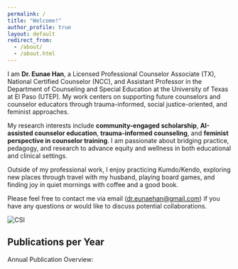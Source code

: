 ```yaml
---
permalink: /
title: "Welcome!"
author_profile: true
layout: default
redirect_from: 
  - /about/
  - /about.html
---
```


I am **Dr. Eunae Han**, a Licensed Professional Counselor Associate (TX), National Certified Counselor (NCC), and Assistant Professor in the Department of Counseling and Special Education at the University of Texas at El Paso (UTEP). My work centers on supporting future counselors and counselor educators through trauma-informed, social justice-oriented, and feminist approaches.

My research interests include **community-engaged scholarship**, **AI-assisted counselor education**, **trauma-informed counseling**, and **feminist perspective in counselor training**. I am passionate about bridging practice, pedagogy, and research to advance equity and wellness in both educational and clinical settings.  

Outside of my professional work, I enjoy practicing Kumdo/Kendo, exploring new places through travel with my husband, playing board games, and finding joy in quiet mornings with coffee and a good book.

Please feel free to contact me via email (<span style="color:#0055A4">dr.eunaehan@gmail.com</span>) if you have any questions or would like to discuss potential collaborations.

![CSI](https://github.com/user-attachments/assets/8d9e0882-0d4e-4136-8546-e4972c0b74dc)  

## Publications per Year

<p>
  Annual Publication Overview:
</p>

<canvas id="pubsPerYear" width="600" height="400"></canvas>

<script>
  // 1) Group your collection by year
  {% assign pubs_by_year = site.publications | group_by: "year" | sort: "name" %}
  // 2) Build JS labels & data arrays
  const labels = [{% for grp in pubs_by_year %}"{{ grp.name }}"{% if forloop.last == false %}, {% endif %}{% endfor %}];
  const data   = [{% for grp in pubs_by_year %}{{ grp.items | size }}{% if forloop.last == false %}, {% endif %}{% endfor %}];

  // 3) Render the Chart.js bar chart
  const ctx = document.getElementById('pubsPerYear').getContext('2d');
  new Chart(ctx, {
    type: 'bar',
    data: {
      labels: labels,
      datasets: [{
        label: 'Publications',
        data: data,
        // optional styling:
        // backgroundColor: 'rgba(54, 162, 235, 0.5)',
        // borderColor: 'rgba(54, 162, 235, 1)',
        // borderWidth: 1
      }]
    },
    options: {
      scales: {
        y: {
          beginAtZero: true,
          precision: 0
        }
      }
    }
  });
</script>
